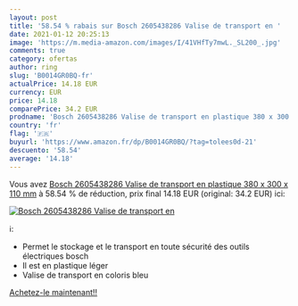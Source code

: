 ```yaml
---
layout: post
title: '58.54 % rabais sur Bosch 2605438286 Valise de transport en '
date: 2021-01-12 20:25:13
image: 'https://m.media-amazon.com/images/I/41VHfTy7mwL._SL200_.jpg'
comments: true
category: ofertas
author: ring
slug: 'B0014GR0BQ-fr'
actualPrice: 14.18 EUR
currency: EUR
price: 14.18
comparePrice: 34.2 EUR
prodname: 'Bosch 2605438286 Valise de transport en plastique 380 x 300 x 110 mm'
country: 'fr'
flag: '🇫🇷'
buyurl: 'https://www.amazon.fr/dp/B0014GR0BQ/?tag=tolees0d-21'
descuento: '58.54'
average: '14.18'
---
```


Vous avez [Bosch 2605438286 Valise de transport en plastique 380 x 300 x 110 mm](https://www.amazon.fr/dp/B0014GR0BQ/?tag=tolees0d-21)  à  58.54 % de réduction, prix final  14.18 EUR (original: 34.2 EUR) ici:

[![Bosch 2605438286 Valise de transport en ](https://m.media-amazon.com/images/I/41VHfTy7mwL._SL200_.jpg)](https://www.amazon.fr/dp/B0014GR0BQ/?tag=tolees0d-21)

ℹ️:

- Permet le stockage et le transport en toute sécurité des outils électriques bosch
- Il est en plastique léger
- Valise de transport en coloris bleu

[Achetez-le maintenant!!](https://www.amazon.fr/dp/B0014GR0BQ/?tag=tolees0d-21)
